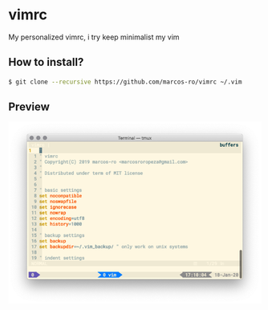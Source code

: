 # vimrc

My personalized vimrc, i try keep minimalist my vim

## How to install?

```bash
$ git clone --recursive https://github.com/marcos-ro/vimrc ~/.vim
```
## Preview

![vimrc](screenshots/vimrc.png)

